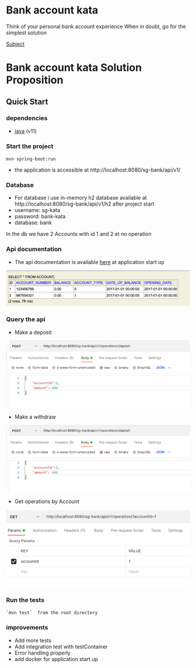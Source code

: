 # Bank account kata
Think of your personal bank account experience When in doubt, go for the simplest solution

[Subject](https://gist.github.com/abachar/d20bdcd07dac589feef8ef21b487648c)

# Bank account kata Solution Proposition

## Quick Start

### dependencies

* [java](https://java.com/fr/download/help/download_options.html) (v11)

### Start the project

```shell
mvn spring-boot:run
```
* the application is accessible at http://localhost:8080/sg-bank/api/v1/


### Database
* For database i use in-memory h2 database available at http://localhost:8080/sg-bank/api/v1/h2 after project start
* username: sg-kata
* password: bank-kata
* database: bank

In the db we have 2 Accounts with id 1 and 2 et no operation

### Api documentation

* The api documentation is available [here](http://localhost:8080/sg-bank/api/v1/swagger-ui/) at application start up

![img.png](img.png)

### Query the api


* Make a deposit

![img_2.png](img_2.png)

* Make a withdraw

![img_3.png](img_3.png)


* Get operations by Account

![img_4.png](img_4.png)


### Run the tests

```shell
`mvn test`  from the root directory
```

### improvements

* Add more tests
* Add integration test with testContainer
* Error handling properly
* add docker for application start up


